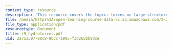 ```yaml
---
content_type: resource
description: 'This resource covers the topic: forces on large structures.'
file: /media/https%3A/open-learning-course-data-rc.s3.amazonaws.com/2-22-design-principles-for-ocean-vehicles-13-42-spring-2005/2a75359780c89b3ca905f3d265bb9dce_r9_hydroforces.pdf
file_type: application/pdf
resourcetype: Document
title: r9_hydroforces.pdf
uid: 2a753597-80c8-9b3c-a905-f3d265bb9dce
---
```


